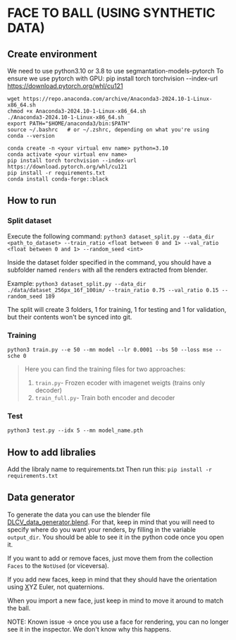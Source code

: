 # FACE TO BALL (USING SYNTHETIC DATA)

## Create environment
We need to use python3.10 or 3.8 to use segmantation-models-pytorch
To ensure we use pytorch with GPU: pip install torch torchvision --index-url https://download.pytorch.org/whl/cu121
```
wget https://repo.anaconda.com/archive/Anaconda3-2024.10-1-Linux-x86_64.sh
chmod +x Anaconda3-2024.10-1-Linux-x86_64.sh 
./Anaconda3-2024.10-1-Linux-x86_64.sh 
export PATH="$HOME/anaconda3/bin:$PATH"
source ~/.bashrc   # or ~/.zshrc, depending on what you're using
conda --version

conda create -n <your virtual env name> python=3.10 
conda activate <your virtual env name>
pip install torch torchvision --index-url https://download.pytorch.org/whl/cu121
pip install -r requirements.txt
conda install conda-forge::black
```

## How to run
### Split dataset
Execute the following command: 
`python3 dataset_split.py --data_dir <path_to_dataset> --train_ratio <float between 0 and 1> --val_ratio <float between 0 and 1> --random_seed <int>`

Inside the dataset folder specified in the command, you should have a subfolder named `renders` with all the renders extracted from blender.

Example:
`python3 dataset_split.py --data_dir ./data/dataset_256px_16f_100im/ --train_ratio 0.75 --val_ratio 0.15 --random_seed 189`

The split will create 3 folders, 1 for training, 1 for testing and 1 for validation, but their contents won't be synced into git.

### Training
`python3 train.py --e 50 --mn model --lr 0.0001 --bs 50 --loss mse --sche 0` 
>Here you can find the training files for two approaches:
>1. `train.py`- Frozen ecoder with imagenet weigts (trains only decoder)
>2. `train_full.py`- Train both encoder and decoder
### Test
`python3 test.py --idx 5 --mn model_name.pth`



## How to add libralies
Add the libraly name to requirements.txt
Then run this: `pip install -r requirements.txt`

## Data generator
To generate the data you can use the blender file [DLCV_data_generator.blend](./DLCV_data_generator.blend). For that, keep in mind that you will need to specify where do you want your renders, by filling in the variable `output_dir`. You should be able to see it in the python code once you open it.

If you want to add or remove faces, just move them from the collection `Faces` to the `NotUsed` (or viceversa).

If you add new faces, keep in mind that they should have the orientation using <ins>X</ins>YZ Euler, not quaternions.

When you import a new face, just keep in mind to move it around to match the ball.

NOTE: Known issue -> once you use a face for rendering, you can no longer see it in the inspector. We don't know why this happens.